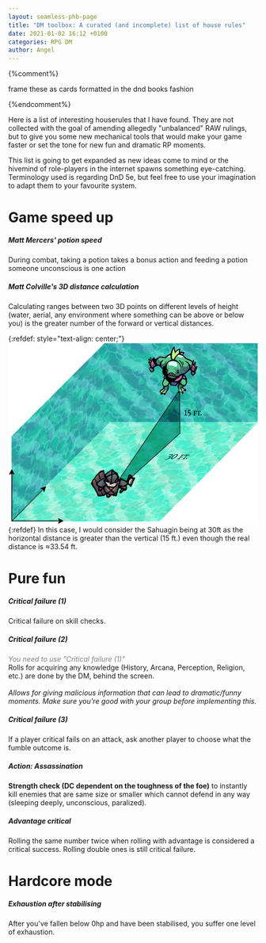 ```yaml
---
layout: seamless-phb-page
title: "DM toolbox: A curated (and incomplete) list of house rules"
date: 2021-01-02 16:12 +0100
categories: RPG DM
author: Angel 
---
```

{%comment%}

frame these as cards formatted in the dnd books fashion

{%endcomment%}

Here is a list of interesting houserules that I have found. They are not collected with the goal of amending allegedly "unbalanced" RAW rulings, but to give you some new mechanical tools that would make your game faster or set the tone for new fun and dramatic RP moments. 

This list is going to get expanded as new ideas come to mind or the hivemind of role-players in the internet spawns something eye-catching. Terminology used is regarding DnD 5e, but feel free to use your imagination to adapt them to your favourite system.

# Game speed up


<div class='descriptive'>
<h5>Matt Mercers' potion speed</h5>
During combat, taking a potion takes a bonus action and feeding a potion someone unconscious is one action
</div>

<div class='descriptive'>
<h5>Matt Colville's 3D distance calculation</h5>
Calculating ranges between two 3D points on different levels of height (water, aerial, any environment where something can be above or below you) is the greater number of the forward or vertical distances. 
</div>

{:refdef: style="text-align: center;"}
![Fig1. diagram showing a player character and an enemy in water combat](/assets/img/3d_combat_example.png)
{:refdef}
In this case, I would consider the Sahuagin being at 30ft as the horizontal distance is greater than the vertical (15 ft.) even though the real distance is ≈33.54 ft. 



# Pure fun

<div class='descriptive'>
<h5>Critical failure (1)</h5>
Critical failure on skill checks. 
</div>

<div class='descriptive'>
<h5>Critical failure (2)</h5>
<em style="color:grey;">You need to use "Critical failure (1)"</em><br>
Rolls for acquiring any knowledge (History, Arcana, Perception, Religion, etc.) are done by the DM, behind the screen. 
<br>

<br>
<em>Allows for giving malicious information that can lead to dramatic/funny moments. Make sure you're good with your group before implementing this.</em>
</div>

<div class='descriptive'>
<h5>Critical failure (3)</h5>
If a player critical fails on an attack, ask another player to choose what the fumble outcome is.
</div>
 
<div class='descriptive'>
<h5>Action: Assassination</h5>
<strong>Strength check (DC dependent on the toughness of the foe)</strong> to instantly kill enemies that are same size or smaller which cannot defend in any way (sleeping deeply, unconscious, paralized).
</div>

<div class='descriptive'>
<h5>Advantage critical</h5>
Rolling the same number twice when rolling with advantage is considered a critical success. Rolling double ones is still  critical failure.
</div>

# Hardcore mode
<div class='descriptive'>
<h5>Exhaustion after stabilising</h5>
After you've fallen below 0hp and have been stabilised, you suffer one level of exhaustion.
</div>